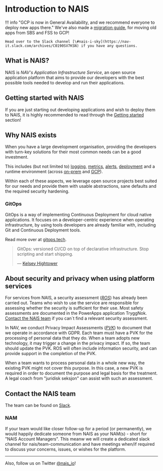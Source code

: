 # Introduction to NAIS

!!! info "GCP is now in General Availability, and we recommend everyone to deploy new apps there."
    We've also made a [migration guide](clusters/migrating-to-gcp.md), for moving old apps from SBS and FSS to GCP!

    Head over to the Slack channel [\#nais-i-sky](https://nav-it.slack.com/archives/C0190SV7KSN) if you have any questions.


## What is NAIS?

NAIS is _NAV's Application Infrastructure Service_, an open source application platform that aims to provide our developers with the best possible tools needed to develop and run their applications.

## Getting started with NAIS

If you are just starting out developing applications and wish to deploy them to NAIS, it is highly recommended to read through the [Getting started](basics/access/) section!

## Why NAIS exists

When you have a large development organisation, providing the developers with turn-key solutions for their most common needs can be a good investment.

This includes \(but not limited to\) [logging](observability/logs/), [metrics](observability/metrics.md), [alerts](observability/alerts/), [deployment](deployment/) and a runtime environment (across [on-prem](clusters/on-premises.md) and [GCP](clusters/gcp.md)).

Within each of these aspects, we leverage open source projects best suited for our needs and provide them with usable abstractions, sane defaults and the required security hardening.

### GitOps

GitOps is a way of implementing Continuous Deployment for cloud native applications. It focuses on a developer-centric experience when operating infrastructure, by using tools developers are already familiar with, including Git and Continuous Deployment tools.

Read more over at [gitops.tech](https://www.gitops.tech).

> GitOps: versioned CI/CD on top of declarative infrastructure. Stop scripting and start shipping.
>
> — [Kelsey Hightower](https://twitter.com/kelseyhightower/status/953638870888849408)

## About security and privacy when using platform services

For services from NAIS, a security assessment ([*ROS*](./legal/app-ros.md)) has already been carried out. 
Teams who wish to use the service are responsible for assessing whether the security is sufficient for their use. 
Most safety assessments are documented in the PowerApps application TryggNok. 
[Contact the NAIS team](#contact-the-nais-team) if you can´t find a relevant security assessment.

In NAV, we conduct Privacy Impact Assessments ([*PVK*](./legal/app-pvk.md)) to document that we operate in accordance with GDPR. 
Each team must have a PVK for the processing of personal data that they do. 
When a team adopts new technology, it may trigger a change in the privacy impact. 
If so, the team should update the PVK. ROS will often include information security, and can provide support in the completion of the PVK.

When a team wants to process personal data in a whole new way, the existing PVK might not cover this purpose. In this case, a new PVK is required in order to document the purpose and legal basis for the treatment. A legal coach from "juridisk seksjon" can assist with such an assessment.

## Contact the NAIS team

The team can be found on [Slack](https://nav-it.slack.com/messages/C5KUST8N6/).

### NAM
If your team would like closer follow-up for a period (or permanently), we would happily dedicate someone from NAIS as your NAM(s) - short for "NAIS Account Managers".
This meanw we will create a dedicated slack channel for nais/team-communication and have meetings when/if required to discuss your concerns, issues, or wishes for the platform.

---
Also, follow us on Twitter [@nais\_io](https://twitter.com/nais_io)!

